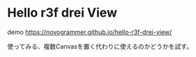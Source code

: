 # Hello r3f drei View

demo https://novogrammer.github.io/hello-r3f-drei-view/

使ってみる、複数Canvasを置く代わりに使えるのかどうかを試す。

